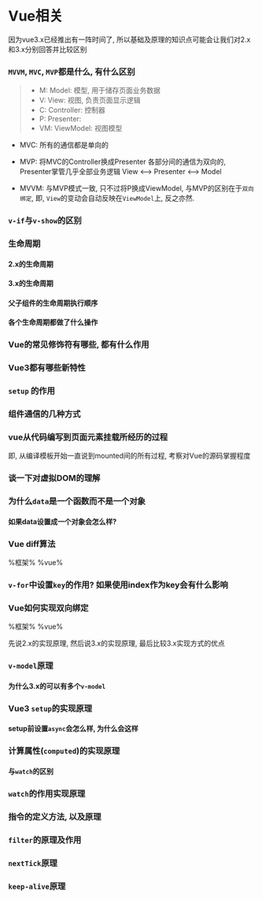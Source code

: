 # Vue相关

因为vue3.x已经推出有一阵时间了, 所以基础及原理的知识点可能会让我们对2.x和3.x分别回答并比较区别



### `MVVM`, `MVC`, `MVP`都是什么, 有什么区别

> + M: Model: 模型, 用于储存页面业务数据
> + V: View: 视图, 负责页面显示逻辑
> + C: Controller: 控制器
> + P: Presenter:
> + VM: ViewModel: 视图模型

+ MVC:
  所有的通信都是单向的

+ MVP:
  将MVC的Controller换成Presenter
  各部分间的通信为双向的, Presenter掌管几乎全部业务逻辑
  View <--> Presenter <--> Model

+ MVVM:
  与MVP模式一致, 只不过将P换成ViewModel, 与MVP的区别在于`双向绑定`, 即, `View`的变动会自动反映在`ViewModel`上, 反之亦然.


### `v-if`与`v-show`的区别



### 生命周期



#### 2.x的生命周期



#### 3.x的生命周期



#### 父子组件的生命周期执行顺序



#### 各个生命周期都做了什么操作





### Vue的常见修饰符有哪些, 都有什么作用



### Vue3都有哪些新特性



### `setup` 的作用



### 组件通信的几种方式





### vue从代码编写到页面元素挂载所经历的过程

即, 从编译模板开始一直说到mounted间的所有过程, 考察对Vue的源码掌握程度





### 谈一下对虚拟DOM的理解





### 为什么`data`是一个函数而不是一个对象



#### 如果data设置成一个对象会怎么样?



### Vue diff算法

%框架% %vue%





### `v-for`中设置`key`的作用? 如果使用index作为key会有什么影响





### Vue如何实现双向绑定

%框架% %vue%

先说2.x的实现原理, 然后说3.x的实现原理, 最后比较3.x实现方式的优点



### `v-model`原理



#### 为什么3.x的可以有多个`v-model`





### Vue3 `setup`的实现原理



#### setup前设置`async`会怎么样, 为什么会这样





### 计算属性(`computed`)的实现原理



#### 与`watch`的区别



### `watch`的作用实现原理



### 指令的定义方法, 以及原理



### `filter`的原理及作用



### `nextTick`原理



### `keep-alive`原理

